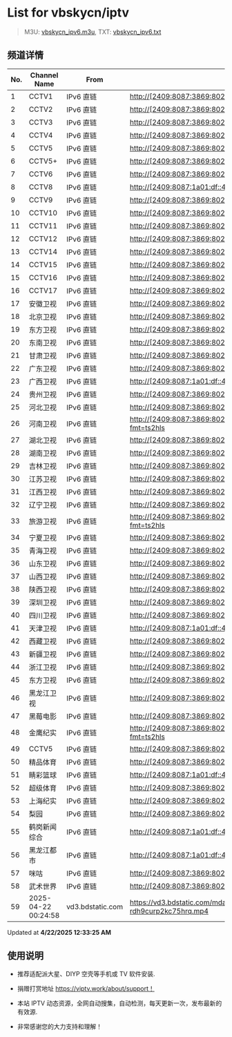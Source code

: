 # List for **vbskycn/iptv**

> M3U: [vbskycn_ipv6.m3u](./vbskycn_ipv6.m3u ), TXT: [vbskycn_ipv6.txt](./txt/vbskycn_ipv6.txt )

## 频道详情

| No. | Channel Name | From | Source |
| --- | ------------ | ---- | ------ |
| 1 | CCTV1 | IPv6 直链 | <http://[2409:8087:3869:8021:1001::e5]:6610/PLTV/88888888/224/3221225618/2/index.m3u8> |
| 2 | CCTV2 | IPv6 直链 | <http://[2409:8087:3869:8021:1001::e5]:6610/PLTV/88888910/224/3221225643/index.m3u8> |
| 3 | CCTV3 | IPv6 直链 | <http://[2409:8087:3869:8021:1001::e5]:6610/PLTV/88888910/224/3221225634/index.m3u8> |
| 4 | CCTV4 | IPv6 直链 | <http://[2409:8087:3869:8021:1001::e5]:6610/PLTV/88888888/224/3221225621/2/index.m3u8> |
| 5 | CCTV5 | IPv6 直链 | <http://[2409:8087:3869:8021:1001::e5]:6610/PLTV/88888888/224/3221225633/2/index.m3u8> |
| 6 | CCTV5+ | IPv6 直链 | <http://[2409:8087:3869:8021:1001::e5]:6610/PLTV/88888910/224/3221225706/index.m3u8> |
| 7 | CCTV6 | IPv6 直链 | <http://[2409:8087:3869:8021:1001::e5]:6610/PLTV/88888888/224/3221225650/2/index.m3u8> |
| 8 | CCTV8 | IPv6 直链 | <http://[2409:8087:1a01:df::4051]:80/TVOD/88888888/224/3221225795/main.m3u8> |
| 9 | CCTV9 | IPv6 直链 | <http://[2409:8087:3869:8021:1001::e5]:6610/PLTV/88888888/224/3221225626/2/index.m3u8> |
| 10 | CCTV10 | IPv6 直链 | <http://[2409:8087:3869:8021:1001::e5]:6610/PLTV/88888888/224/3221225636/2/index.m3u8> |
| 11 | CCTV11 | IPv6 直链 | <http://[2409:8087:3869:8021:1001::e5]:6610/PLTV/88888888/224/3221225628/2/index.m3u8> |
| 12 | CCTV12 | IPv6 直链 | <http://[2409:8087:3869:8021:1001::e5]:6610/PLTV/88888888/224/3221225629/2/index.m3u8> |
| 13 | CCTV14 | IPv6 直链 | <http://[2409:8087:3869:8021:1001::e5]:6610/PLTV/88888910/224/3221225640/index.m3u8> |
| 14 | CCTV15 | IPv6 直链 | <http://[2409:8087:3869:8021:1001::e5]:6610/PLTV/88888910/224/3221225641/index.m3u8> |
| 15 | CCTV16 | IPv6 直链 | <http://[2409:8087:3869:8021:1001::e5]:6610/PLTV/88888910/224/3221226230/index.m3u8> |
| 16 | CCTV17 | IPv6 直链 | <http://[2409:8087:3869:8021:1001::e5]:6610/PLTV/88888888/224/3221225907/2/index.m3u8> |
| 17 | 安徽卫视 | IPv6 直链 | <http://[2409:8087:3869:8021:1001::e5]:6610/PLTV/88888910/224/3221225691/index.m3u8> |
| 18 | 北京卫视 | IPv6 直链 | <http://[2409:8087:3869:8021:1001::e5]:6610/PLTV/88888910/224/3221225674/index.m3u8> |
| 19 | 东方卫视 | IPv6 直链 | <http://[2409:8087:3869:8021:1001::e5]:6610/PLTV/88888910/224/3221225659/index.m3u8> |
| 20 | 东南卫视 | IPv6 直链 | <http://[2409:8087:3869:8021:1001::e5]:6610/PLTV/88888888/224/3221225657/2/index.m3u8> |
| 21 | 甘肃卫视 | IPv6 直链 | <http://[2409:8087:3869:8021:1001::e5]:6610/PLTV/88888888/224/3221225724/2/index.m3u8> |
| 22 | 广东卫视 | IPv6 直链 | <http://[2409:8087:3869:8021:1001::e5]:6610/PLTV/88888910/224/3221225701/index.m3u8> |
| 23 | 广西卫视 | IPv6 直链 | <http://[2409:8087:1a01:df::4047]:80/TVOD/88888888/224/3221226091/main.m3u8> |
| 24 | 贵州卫视 | IPv6 直链 | <http://[2409:8087:3869:8021:1001::e5]:6610/PLTV/88888888/224/3221225728/2/index.m3u8> |
| 25 | 河北卫视 | IPv6 直链 | <http://[2409:8087:3869:8021:1001::e5]:6610/PLTV/88888888/224/3221225732/2/index.m3u8> |
| 26 | 河南卫视 | IPv6 直链 | <http://[2409:8087:3869:8021:1001::e5]:6610/PLTV/88888910/224/3221225611/index.m3u8?fmt=ts2hls> |
| 27 | 湖北卫视 | IPv6 直链 | <http://[2409:8087:3869:8021:1001::e5]:6610/PLTV/88888910/224/3221225699/index.m3u8> |
| 28 | 湖南卫视 | IPv6 直链 | <http://[2409:8087:3869:8021:1001::e5]:6610/PLTV/88888888/224/3221225704/2/index.m3u8> |
| 29 | 吉林卫视 | IPv6 直链 | <http://[2409:8087:3869:8021:1001::e5]:6610/PLTV/88888888/224/3221225680/2/index.m3u8> |
| 30 | 江苏卫视 | IPv6 直链 | <http://[2409:8087:3869:8021:1001::e5]:6610/PLTV/88888888/224/3221225702/2/index.m3u8> |
| 31 | 江西卫视 | IPv6 直链 | <http://[2409:8087:3869:8021:1001::e5]:6610/PLTV/88888888/224/3221225746/2/index.m3u8> |
| 32 | 辽宁卫视 | IPv6 直链 | <http://[2409:8087:3869:8021:1001::e5]:6610/PLTV/88888888/224/3221225735/2/index.m3u8> |
| 33 | 旅游卫视 | IPv6 直链 | <http://[2409:8087:3869:8021:1001::e5]:6610/PLTV/88888910/224/3221226212/index.m3u8?fmt=ts2hls> |
| 34 | 宁夏卫视 | IPv6 直链 | <http://[2409:8087:3869:8021:1001::e5]:6610/PLTV/88888888/224/3221225726/2/index.m3u8> |
| 35 | 青海卫视 | IPv6 直链 | <http://[2409:8087:3869:8021:1001::e5]:6610/PLTV/88888888/224/3221225727/2/index.m3u8> |
| 36 | 山东卫视 | IPv6 直链 | <http://[2409:8087:3869:8021:1001::e5]:6610/PLTV/88888888/224/3221225738/2/index.m3u8> |
| 37 | 山西卫视 | IPv6 直链 | <http://[2409:8087:3869:8021:1001::e5]:6610/PLTV/88888888/224/3221225730/2/index.m3u8> |
| 38 | 陕西卫视 | IPv6 直链 | <http://[2409:8087:3869:8021:1001::e5]:6610/PLTV/88888888/224/3221225729/2/index.m3u8> |
| 39 | 深圳卫视 | IPv6 直链 | <http://[2409:8087:3869:8021:1001::e5]:6610/PLTV/88888888/224/3221225700/2/index.m3u8> |
| 40 | 四川卫视 | IPv6 直链 | <http://[2409:8087:3869:8021:1001::e5]:6610/PLTV/88888888/224/3221225487/2/index.m3u8> |
| 41 | 天津卫视 | IPv6 直链 | <http://[2409:8087:1a01:df::4030]:80/TVOD/88888888/224/3221225972/main.m3u8> |
| 42 | 西藏卫视 | IPv6 直链 | <http://[2409:8087:3869:8021:1001::e5]:6610/PLTV/88888888/224/3221225723/2/index.m3u8> |
| 43 | 新疆卫视 | IPv6 直链 | <http://[2409:8087:3869:8021:1001::e5]:6610/PLTV/88888888/224/3221225725/2/index.m3u8> |
| 44 | 浙江卫视 | IPv6 直链 | <http://[2409:8087:3869:8021:1001::e5]:6610/PLTV/88888888/224/3221225744/2/index.m3u8> |
| 45 | 东方卫视 | IPv6 直链 | <http://[2409:8087:3869:8021:1001::e5]:6610/PLTV/88888910/224/3221225659/index.m3u8> |
| 46 | 黑龙江卫视 | IPv6 直链 | <http://[2409:8087:3869:8021:1001::e5]:6610/PLTV/88888888/224/3221225690/2/index.m3u8> |
| 47 | 黑莓电影 | IPv6 直链 | <http://[2409:8087:3869:8021:1001::e5]:6610/PLTV/88888888/224/3221225764/2/index.m3u8> |
| 48 | 金鹰纪实 | IPv6 直链 | <http://[2409:8087:3869:8021:1001::e5]:6610/PLTV/88888910/224/3221225595/index.m3u8?fmt=ts2hls> |
| 49 | CCTV5 | IPv6 直链 | <http://[2409:8087:3869:8021:1001::e5]:6610/PLTV/88888888/224/3221225633/2/index.m3u8> |
| 50 | 精品体育 | IPv6 直链 | <http://[2409:8087:3869:8021:1001::e5]:6610/PLTV/88888888/224/3221225709/2/index.m3u8> |
| 51 | 睛彩篮球 | IPv6 直链 | <http://[2409:8087:1a01:df::4055]:80/TVOD/88888888/224/3221225901/main.m3u8> |
| 52 | 超级体育 | IPv6 直链 | <http://[2409:8087:3869:8021:1001::e5]:6610/PLTV/88888888/224/3221225622/2/index.m3u8> |
| 53 | 上海纪实 | IPv6 直链 | <http://[2409:8087:3869:8021:1001::e5]:6610/PLTV/88888910/224/3221225655/index.m3u8> |
| 54 | 梨园 | IPv6 直链 | <http://[2409:8087:3869:8021:1001::e5]:6610/PLTV/88888888/224/3221225581/2/index.m3u8> |
| 55 | 鹤岗新闻综合 | IPv6 直链 | <http://[2409:8087:1a01:df::4059]:80/TVOD/88888888/224/3221226073/main.m3u8> |
| 56 | 黑龙江都市 | IPv6 直链 | <http://[2409:8087:1a01:df::4055]:80/TVOD/88888888/224/3221225969/main.m3u8> |
| 57 | 咪咕 | IPv6 直链 | <http://[2409:8087:3869:8021:1001::e5]:6610/PLTV/88888888/224/3221226240/2/index.m3u8> |
| 58 | 武术世界 | IPv6 直链 | <http://[2409:8087:3869:8021:1001::e5]:6610/PLTV/88888888/224/3221225508/2/index.m3u8> |
| 59 | 2025-04-22 00:24:58 | vd3.bdstatic.com | <https://vd3.bdstatic.com/mda-rdh9curp2kc75hrq/720p/h264/1744958251391294564/mda-rdh9curp2kc75hrq.mp4> |

Updated at **4/22/2025 12:33:25 AM**

## 使用说明

- 推荐适配派大星、DIYP 空壳等手机或 TV 软件安装.

- 捐赠打赏地址 <https://viptv.work/about/support！>

- 本站 IPTV 动态资源，全网自动搜集，自动检测，每天更新一次，发布最新的有效源.

- 非常感谢您的大力支持和理解！
